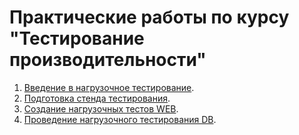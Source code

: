 <h1>Практические работы по курсу "Тестирование производительности"</h1>

<div>
    <ol>
        <li><a href="https://github.com/Nephedov/1.Performance-testing">Введение в нагрузочное тестирование</a>.</li>
        <li><a href="https://github.com/Nephedov/2.Performance-testing">Подготовка стенда тестирования</a>.</li>
        <li><a href="https://github.com/Nephedov/3.Performance-testing">Создание нагрузочных тестов WEB</a>.</li>
        <li><a href="https://github.com/Nephedov/4.Performance-testing">Проведение нагрузочного тестирования DB</a>.</li>
    </ol>
</div>